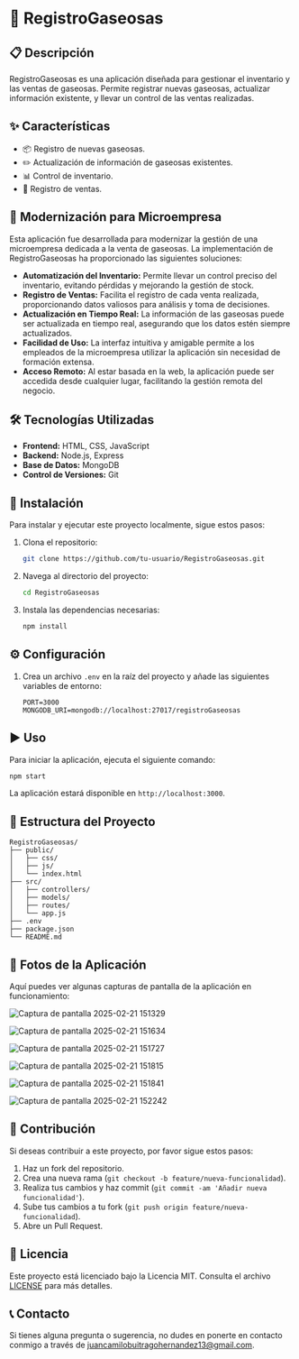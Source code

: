 # 🥤 RegistroGaseosas

## 📋 Descripción
RegistroGaseosas es una aplicación diseñada para gestionar el inventario y las ventas de gaseosas. Permite registrar nuevas gaseosas, actualizar información existente, y llevar un control de las ventas realizadas.

## ✨ Características
- 📦 Registro de nuevas gaseosas.
- ✏️ Actualización de información de gaseosas existentes.
- 📊 Control de inventario.
- 🧾 Registro de ventas.

## 🏢 Modernización para Microempresa
Esta aplicación fue desarrollada para modernizar la gestión de una microempresa dedicada a la venta de gaseosas. La implementación de RegistroGaseosas ha proporcionado las siguientes soluciones:

- **Automatización del Inventario:** Permite llevar un control preciso del inventario, evitando pérdidas y mejorando la gestión de stock.
- **Registro de Ventas:** Facilita el registro de cada venta realizada, proporcionando datos valiosos para análisis y toma de decisiones.
- **Actualización en Tiempo Real:** La información de las gaseosas puede ser actualizada en tiempo real, asegurando que los datos estén siempre actualizados.
- **Facilidad de Uso:** La interfaz intuitiva y amigable permite a los empleados de la microempresa utilizar la aplicación sin necesidad de formación extensa.
- **Acceso Remoto:** Al estar basada en la web, la aplicación puede ser accedida desde cualquier lugar, facilitando la gestión remota del negocio.

## 🛠️ Tecnologías Utilizadas
- **Frontend:** HTML, CSS, JavaScript
- **Backend:** Node.js, Express
- **Base de Datos:** MongoDB
- **Control de Versiones:** Git

## 🚀 Instalación
Para instalar y ejecutar este proyecto localmente, sigue estos pasos:

1. Clona el repositorio:
    ```bash
    git clone https://github.com/tu-usuario/RegistroGaseosas.git
    ```
2. Navega al directorio del proyecto:
    ```bash
    cd RegistroGaseosas
    ```
3. Instala las dependencias necesarias:
    ```bash
    npm install
    ```

## ⚙️ Configuración
1. Crea un archivo `.env` en la raíz del proyecto y añade las siguientes variables de entorno:
    ```env
    PORT=3000
    MONGODB_URI=mongodb://localhost:27017/registroGaseosas
    ```

## ▶️ Uso
Para iniciar la aplicación, ejecuta el siguiente comando:
```bash
npm start
```
La aplicación estará disponible en `http://localhost:3000`.

## 📂 Estructura del Proyecto
```
RegistroGaseosas/
├── public/
│   ├── css/
│   ├── js/
│   └── index.html
├── src/
│   ├── controllers/
│   ├── models/
│   ├── routes/
│   └── app.js
├── .env
├── package.json
└── README.md
```

## 📸 Fotos de la Aplicación
Aquí puedes ver algunas capturas de pantalla de la aplicación en funcionamiento:

![Captura de pantalla 2025-02-21 151329](https://github.com/user-attachments/assets/20ad789b-134b-4163-a841-d88393b7f5d1)

![Captura de pantalla 2025-02-21 151634](https://github.com/user-attachments/assets/031defe1-d7ed-45c0-af4c-ff25453e1976)

![Captura de pantalla 2025-02-21 151727](https://github.com/user-attachments/assets/78fd1664-c6ca-4f89-92d5-3805913a2abe)

![Captura de pantalla 2025-02-21 151815](https://github.com/user-attachments/assets/a7db055c-675c-4408-a25f-f883dd75d0ae)

![Captura de pantalla 2025-02-21 151841](https://github.com/user-attachments/assets/5253c7d0-3e25-4bcb-aac3-efd64b253c39)

![Captura de pantalla 2025-02-21 152242](https://github.com/user-attachments/assets/866dc097-e6cb-4a5a-9ce5-45284c1b9f6f)

## 🤝 Contribución
Si deseas contribuir a este proyecto, por favor sigue estos pasos:

1. Haz un fork del repositorio.
2. Crea una nueva rama (`git checkout -b feature/nueva-funcionalidad`).
3. Realiza tus cambios y haz commit (`git commit -am 'Añadir nueva funcionalidad'`).
4. Sube tus cambios a tu fork (`git push origin feature/nueva-funcionalidad`).
5. Abre un Pull Request.

## 📄 Licencia
Este proyecto está licenciado bajo la Licencia MIT. Consulta el archivo [LICENSE](LICENSE) para más detalles.

## 📞 Contacto
Si tienes alguna pregunta o sugerencia, no dudes en ponerte en contacto conmigo a través de juancamilobuitragohernandez13@gmail.com.
